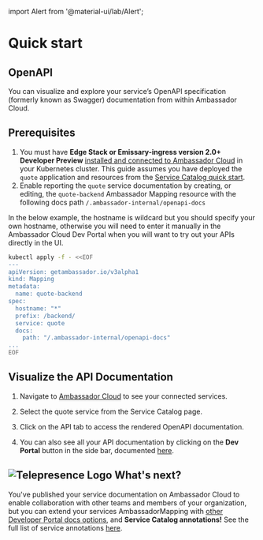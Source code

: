import Alert from '@material-ui/lab/Alert';

# Quick start

## OpenAPI

You can visualize and explore your service’s OpenAPI specification (formerly known as Swagger) documentation from within Ambassador Cloud.

## Prerequisites

1. You must have **Edge Stack or Emissary-ingress version 2.0+ Developer Preview** [installed and connected to Ambassador Cloud](../../service-catalog/quick-start) in your
   Kubernetes cluster. This guide assumes you have deployed the `quote` application and resources from the [Service Catalog quick start](../../service-catalog/quick-start).
2. Enable reporting the `quote` service documentation by creating, or editing, the `quote-backend` Ambassador Mapping resource with the following docs path `/.ambassador-internal/openapi-docs`

<Alert severity="warning">
  In the below example, the hostname is wildcard but you should specify your own hostname, otherwise you will need to enter it manually in the Ambassador Cloud Dev Portal when you will want to try out your APIs directly in the UI.
</Alert>


   ```bash
   kubectl apply -f - <<EOF
   ---
   apiVersion: getambassador.io/v3alpha1
   kind: Mapping
   metadata:
     name: quote-backend
   spec:
     hostname: "*"
     prefix: /backend/
     service: quote
     docs:
       path: "/.ambassador-internal/openapi-docs"
   ...
   EOF
   ```

## Visualize the API Documentation

1. Navigate to [Ambassador Cloud](https://app.getambassador.io/cloud/services) to see your connected services.

2. Select the quote service from the Service Catalog page.

3. Click on the API tab to access the rendered OpenAPI documentation.

4. You can also see all your API documentation by clicking on the **Dev Portal** button in the side bar, documented [here](../../developer-portal/how-to-use/).

## <img class="os-logo" src="../../images/logo.png" alt="Telepresence Logo" /> What's next?

You've published your service documentation on Ambassador Cloud to enable collaboration with other teams and members of your organization, but you can extend your services AmbassadorMapping with [other Developer Portal docs options](../../../../edge-stack/latest/topics/using/dev-portal/#docs-attribute-in-mappings), and **Service Catalog annotations!**  See the full list of service annotations [here](../../service-catalog/reference/annotations/).
